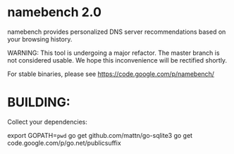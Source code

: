 namebench 2.0
=============
namebench provides personalized DNS server recommendations based on your browsing history.

WARNING: This tool is undergoing a major refactor. The master branch is not considered usable.
We hope this inconvenience will be rectified shortly.

For stable binaries, please see https://code.google.com/p/namebench/

BUILDING:
=========
Collect your dependencies:

export GOPATH=`pwd`
go get github.com/mattn/go-sqlite3
go get code.google.com/p/go.net/publicsuffix

